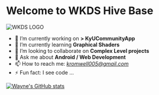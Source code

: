 # Welcome to WKDS Hive Base

![WKDS LOGO](https://lh3.googleusercontent.com/p/AF1QipOb8rDSrCHU3vmRZ0oiNhYiKpmjl1__7VjkN8lk=s1000)




- 🔭 I’m currently working on **> KyUCommunityApp**
- 🌱 I’m currently learning **Graphical Shaders**
- 👯 I’m looking to collaborate on **Complex Level projects**
- 💬 Ask me about **Android / Web Development**
- 📫 How to reach me: *kromwell005@gmail.com*
- ⚡ Fun fact: I see code ...



[![Wayne's GitHub stats](https://github-readme-stats.vercel.app/api?username=MichaelWayneKM&show_icons=true&theme=tokyonight)](https://github.com/anuraghazra/github-readme-stats)
